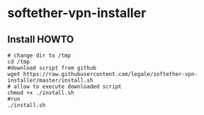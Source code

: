 # softether-vpn-installer

## Install HOWTO

```
# change dir to /tmp
cd /tmp
#download script from github
wget https://raw.githubusercontent.com/legale/softether-vpn-installer/master/install.sh
# allow to execute downloaded script
chmod +x ./install.sh
#run
./install.sh
```
